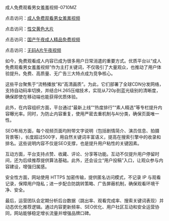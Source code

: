 成人免费观看男女羞羞视频-0710MZ

点击访问：<a href="https://heiliaowzu4ur.pages.dev">成人免费观看男女羞羞视频</a>

点击访问：<a href="https://heiliaoxwd5i8.pages.dev">性交黄色大片</a>

点击访问：<a href="https://heiliaowt0d7p.pages.dev">国产午夜成人精品免费视频</a>

点击访问：<a href="https://heiliao2dmwwy.pages.dev">无码A片午夜视频</a>

如今，免费观看成人内容已成为很多用户日常消遣的重要方式。优质平台以“成人免费观看男女羞羞视频”作为主打关键词，不仅吸引了大量观众，也推动了用户体验提升。免费、高质量、无广告三大特点成为竞争核心。

这些平台聚焦于“流畅播放”和“高清画质”。为此，它们部署了全球CDN分发网络，支持自动码率切换，并结合H.265压缩技术，实现从720p到蓝光级别的清晰度，确保即使在移动端也能获得优质体验。

此外，在内容组织方面，平台通过“最新上线”“热度排行”“素人精选”等专栏提升内容曝光率。同时，为防止内容重复，使用严密去重机制与AI分类，确保页面唯一性。

SEO布局方面，每个视频页面均附带文字说明（包括剧情简介、演员信息、拍摄背景等），长度超过500字，用自然关键词丰富语义，提高在搜索引擎中的收录和排名。这些说明内容不仅是SEO支撑，也是提升用户粘性的关键因素。

互动方面，平台支持点赞、收藏、评论、分享等功能。互动不仅提升用户停留时间，还为后续推荐提供算法基础。此外，还会设立“用户投稿”入口，让观众参与内容建设，增强归属感。

安全性方面，网站使用 HTTPS 加密传输，提供匿名访问模式，不记录 IP 与观看记录，保障用户隐私；进一步配合防跳转策略、广告屏蔽机制，确保观看环境干净、安全。

最后，运营团队会定期分析后台数据（跳出率、观看完成率、搜索关键词表现）并动态优化推荐逻辑。通过内容更新频率、SEO优化、用户社区互动和安全运营协同，网站能够稳定增长流量并增强品牌口碑。

<span style="display:none;">[Canonical link]( )</span>
